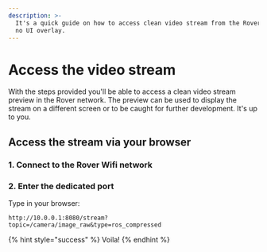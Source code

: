 ```yaml
---
description: >-
  It's a quick guide on how to access clean video stream from the Rover - with
  no UI overlay.
---
```


# Access the video stream

With the steps provided you'll be able to access a clean video stream preview in the Rover network. The preview can be used to display the stream on a different screen or to be caught for further development. It's up to you.

## Access the stream via your browser

### 1. Connect to the Rover Wifi network

### 2. Enter the dedicated port

Type in your browser:

```text
http://10.0.0.1:8080/stream?topic=/camera/image_raw&type=ros_compressed
```

{% hint style="success" %}
Voila!
{% endhint %}

